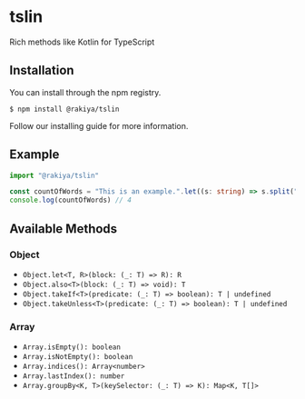 # tslin

Rich methods like Kotlin for TypeScript

## Installation

You can install through the npm registry.

```shell
$ npm install @rakiya/tslin
```

Follow our installing guide for more information.

## Example

```typescript
import "@rakiya/tslin"

const countOfWords = "This is an example.".let((s: string) => s.split(" ").length)
console.log(countOfWords) // 4
```

## Available Methods

### Object

- `Object.let<T, R>(block: (_: T) => R): R`
- `Object.also<T>(block: (_: T) => void): T`
- `Object.takeIf<T>(predicate: (_: T) => boolean): T | undefined`
- `Object.takeUnless<T>(predicate: (_: T) => boolean): T | undefined`

### Array

- `Array.isEmpty(): boolean`
- `Array.isNotEmpty(): boolean`
- `Array.indices(): Array<number>`
- `Array.lastIndex(): number`
- `Array.groupBy<K, T>(keySelector: (_: T) => K): Map<K, T[]>`
